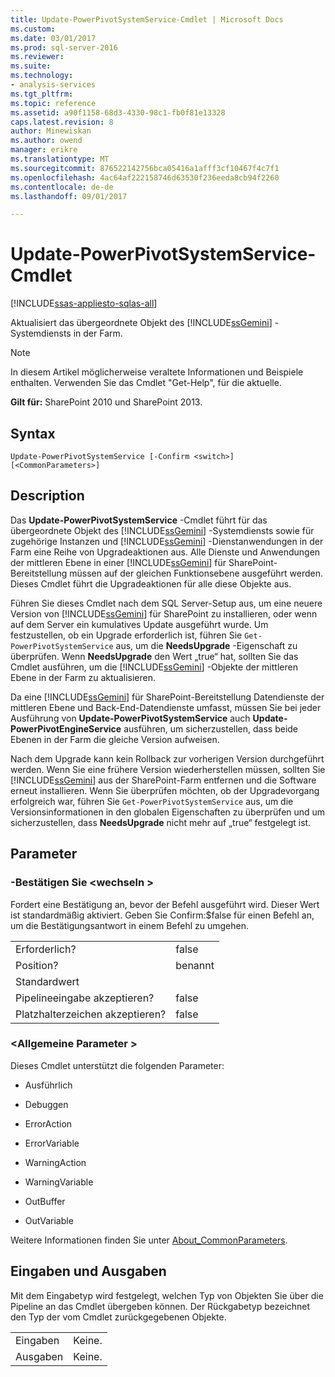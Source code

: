 ```yaml
---
title: Update-PowerPivotSystemService-Cmdlet | Microsoft Docs
ms.custom: 
ms.date: 03/01/2017
ms.prod: sql-server-2016
ms.reviewer: 
ms.suite: 
ms.technology:
- analysis-services
ms.tgt_pltfrm: 
ms.topic: reference
ms.assetid: a90f1158-68d3-4330-98c1-fb0f81e13328
caps.latest.revision: 8
author: Minewiskan
ms.author: owend
manager: erikre
ms.translationtype: MT
ms.sourcegitcommit: 876522142756bca05416a1afff3cf10467f4c7f1
ms.openlocfilehash: 4ac64af222158746d63530f236eeda8cb94f2260
ms.contentlocale: de-de
ms.lasthandoff: 09/01/2017

---
```

# <a name="update-powerpivotsystemservice-cmdlet"></a>Update-PowerPivotSystemService-Cmdlet

[!INCLUDE[ssas-appliesto-sqlas-all](../../includes/ssas-appliesto-sqlas-all.md)]

  Aktualisiert das übergeordnete Objekt des [!INCLUDE[ssGemini](../../includes/ssgemini-md.md)] -Systemdiensts in der Farm.  

>[!NOTE] 
>In diesem Artikel möglicherweise veraltete Informationen und Beispiele enthalten. Verwenden Sie das Cmdlet "Get-Help", für die aktuelle.
  
 **Gilt für:** SharePoint 2010 und SharePoint 2013.  
  
## <a name="syntax"></a>Syntax  
  
```  
Update-PowerPivotSystemService [-Confirm <switch>] [<CommonParameters>]  
```  
  
## <a name="description"></a>Description  
 Das **Update-PowerPivotSystemService** -Cmdlet führt für das übergeordnete Objekt des [!INCLUDE[ssGemini](../../includes/ssgemini-md.md)] -Systemdiensts sowie für zugehörige Instanzen und [!INCLUDE[ssGemini](../../includes/ssgemini-md.md)] -Dienstanwendungen in der Farm eine Reihe von Upgradeaktionen aus. Alle Dienste und Anwendungen der mittleren Ebene in einer [!INCLUDE[ssGemini](../../includes/ssgemini-md.md)] für SharePoint-Bereitstellung müssen auf der gleichen Funktionsebene ausgeführt werden. Dieses Cmdlet führt die Upgradeaktionen für alle diese Objekte aus.  
  
 Führen Sie dieses Cmdlet nach dem SQL Server-Setup aus, um eine neuere Version von [!INCLUDE[ssGemini](../../includes/ssgemini-md.md)] für SharePoint zu installieren, oder wenn auf dem Server ein kumulatives Update ausgeführt wurde. Um festzustellen, ob ein Upgrade erforderlich ist, führen Sie `Get-PowerPivotSystemService` aus, um die **NeedsUpgrade** -Eigenschaft zu überprüfen. Wenn **NeedsUpgrade** den Wert „true“ hat, sollten Sie das Cmdlet ausführen, um die [!INCLUDE[ssGemini](../../includes/ssgemini-md.md)] -Objekte der mittleren Ebene in der Farm zu aktualisieren.  
  
 Da eine [!INCLUDE[ssGemini](../../includes/ssgemini-md.md)] für SharePoint-Bereitstellung Datendienste der mittleren Ebene und Back-End-Datendienste umfasst, müssen Sie bei jeder Ausführung von **Update-PowerPivotSystemService** auch **Update-PowerPivotEngineService** ausführen, um sicherzustellen, dass beide Ebenen in der Farm die gleiche Version aufweisen.  
  
 Nach dem Upgrade kann kein Rollback zur vorherigen Version durchgeführt werden. Wenn Sie eine frühere Version wiederherstellen müssen, sollten Sie [!INCLUDE[ssGemini](../../includes/ssgemini-md.md)] aus der SharePoint-Farm entfernen und die Software erneut installieren. Wenn Sie überprüfen möchten, ob der Upgradevorgang erfolgreich war, führen Sie `Get-PowerPivotSystemService` aus, um die Versionsinformationen in den globalen Eigenschaften zu überprüfen und um sicherzustellen, dass **NeedsUpgrade** nicht mehr auf „true“ festgelegt ist.  
  
## <a name="parameters"></a>Parameter  
  
### <a name="-confirm-switch"></a>-Bestätigen Sie \<wechseln >  
 Fordert eine Bestätigung an, bevor der Befehl ausgeführt wird. Dieser Wert ist standardmäßig aktiviert. Geben Sie Confirm:$false für einen Befehl an, um die Bestätigungsantwort in einem Befehl zu umgehen.  
  
|||  
|-|-|  
|Erforderlich?|false|  
|Position?|benannt|  
|Standardwert||  
|Pipelineeingabe akzeptieren?|false|  
|Platzhalterzeichen akzeptieren?|false|  
  
### <a name="commonparameters"></a>\<Allgemeine Parameter >  
 Dieses Cmdlet unterstützt die folgenden Parameter:  
  
-   Ausführlich  
  
-   Debuggen  
  
-   ErrorAction  
  
-   ErrorVariable  
  
-   WarningAction  
  
-   WarningVariable  
  
-   OutBuffer  
  
-   OutVariable  
  
 Weitere Informationen finden Sie unter [About_CommonParameters](http://go.microsoft.com/fwlink/?linkID=227825).  
  
## <a name="inputs-and-outputs"></a>Eingaben und Ausgaben  
 Mit dem Eingabetyp wird festgelegt, welchen Typ von Objekten Sie über die Pipeline an das Cmdlet übergeben können. Der Rückgabetyp bezeichnet den Typ der vom Cmdlet zurückgegebenen Objekte.  
  
|||  
|-|-|  
|Eingaben|Keine.|  
|Ausgaben|Keine.|  
  
  
